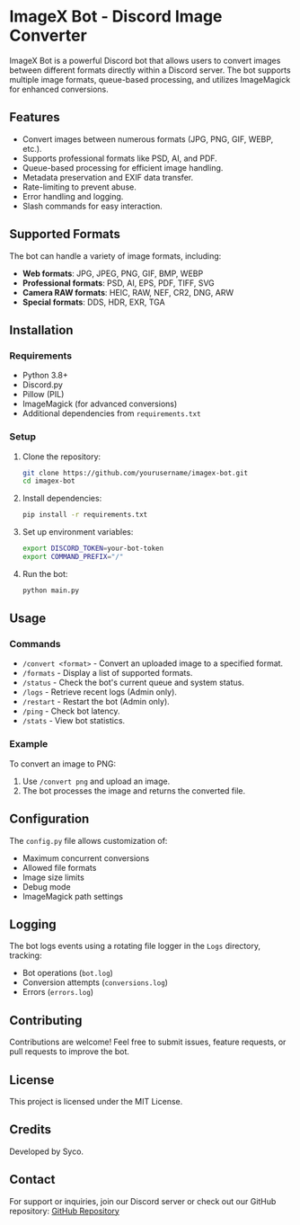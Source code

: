 # ImageX Bot - Discord Image Converter

ImageX Bot is a powerful Discord bot that allows users to convert images between different formats directly within a Discord server. The bot supports multiple image formats, queue-based processing, and utilizes ImageMagick for enhanced conversions.

## Features

- Convert images between numerous formats (JPG, PNG, GIF, WEBP, etc.).
- Supports professional formats like PSD, AI, and PDF.
- Queue-based processing for efficient image handling.
- Metadata preservation and EXIF data transfer.
- Rate-limiting to prevent abuse.
- Error handling and logging.
- Slash commands for easy interaction.

## Supported Formats

The bot can handle a variety of image formats, including:
- **Web formats**: JPG, JPEG, PNG, GIF, BMP, WEBP
- **Professional formats**: PSD, AI, EPS, PDF, TIFF, SVG
- **Camera RAW formats**: HEIC, RAW, NEF, CR2, DNG, ARW
- **Special formats**: DDS, HDR, EXR, TGA

## Installation

### Requirements
- Python 3.8+
- Discord.py
- Pillow (PIL)
- ImageMagick (for advanced conversions)
- Additional dependencies from `requirements.txt`

### Setup

1. Clone the repository:
   ```sh
   git clone https://github.com/yourusername/imagex-bot.git
   cd imagex-bot
   ```

2. Install dependencies:
   ```sh
   pip install -r requirements.txt
   ```

3. Set up environment variables:
   ```sh
   export DISCORD_TOKEN=your-bot-token
   export COMMAND_PREFIX="/"
   ```

4. Run the bot:
   ```sh
   python main.py
   ```

## Usage

### Commands

- `/convert <format>` - Convert an uploaded image to a specified format.
- `/formats` - Display a list of supported formats.
- `/status` - Check the bot's current queue and system status.
- `/logs` - Retrieve recent logs (Admin only).
- `/restart` - Restart the bot (Admin only).
- `/ping` - Check bot latency.
- `/stats` - View bot statistics.

### Example
To convert an image to PNG:
1. Use `/convert png` and upload an image.
2. The bot processes the image and returns the converted file.

## Configuration

The `config.py` file allows customization of:
- Maximum concurrent conversions
- Allowed file formats
- Image size limits
- Debug mode
- ImageMagick path settings

## Logging

The bot logs events using a rotating file logger in the `Logs` directory, tracking:
- Bot operations (`bot.log`)
- Conversion attempts (`conversions.log`)
- Errors (`errors.log`)

## Contributing

Contributions are welcome! Feel free to submit issues, feature requests, or pull requests to improve the bot.

## License

This project is licensed under the MIT License.

## Credits

Developed by Syco.

## Contact
For support or inquiries, join our Discord server or check out our GitHub repository: [GitHub Repository](https://github.com/yourusername/imagex-bot)

